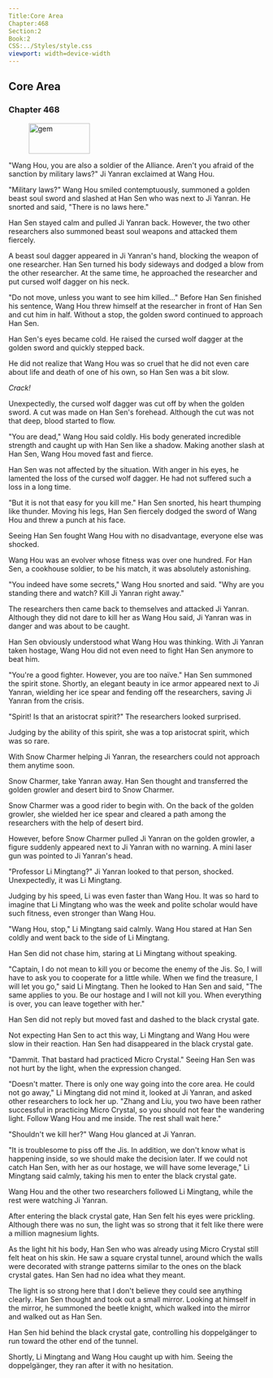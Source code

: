 ```yaml
---
Title:Core Area 
Chapter:468 
Section:2 
Book:2 
CSS:../Styles/style.css 
viewport: width=device-width
---
```

  
## Core Area
### Chapter 468
  
<figure>
	<img src="../Images/gem.gif" alt="gem" id="gem" width="120" height="60" />
</figure>
  

  
"Wang Hou, you are also a soldier of the Alliance. Aren't you afraid of the sanction by military laws?" Ji Yanran exclaimed at Wang Hou.

"Military laws?" Wang Hou smiled contemptuously, summoned a golden beast soul sword and slashed at Han Sen who was next to Ji Yanran. He snorted and said, "There is no laws here."

Han Sen stayed calm and pulled Ji Yanran back. However, the two other researchers also summoned beast soul weapons and attacked them fiercely.

A beast soul dagger appeared in Ji Yanran's hand, blocking the weapon of one researcher. Han Sen turned his body sideways and dodged a blow from the other researcher. At the same time, he approached the researcher and put cursed wolf dagger on his neck.

"Do not move, unless you want to see him killed…" Before Han Sen finished his sentence, Wang Hou threw himself at the researcher in front of Han Sen and cut him in half. Without a stop, the golden sword continued to approach Han Sen.

Han Sen's eyes became cold. He raised the cursed wolf dagger at the golden sword and quickly stepped back.

He did not realize that Wang Hou was so cruel that he did not even care about life and death of one of his own, so Han Sen was a bit slow.

*Crack!*

Unexpectedly, the cursed wolf dagger was cut off by when the golden sword. A cut was made on Han Sen's forehead. Although the cut was not that deep, blood started to flow.

"You are dead," Wang Hou said coldly. His body generated incredible strength and caught up with Han Sen like a shadow. Making another slash at Han Sen, Wang Hou moved fast and fierce.

Han Sen was not affected by the situation. With anger in his eyes, he lamented the loss of the cursed wolf dagger. He had not suffered such a loss in a long time.

"But it is not that easy for you kill me." Han Sen snorted, his heart thumping like thunder. Moving his legs, Han Sen fiercely dodged the sword of Wang Hou and threw a punch at his face.

Seeing Han Sen fought Wang Hou with no disadvantage, everyone else was shocked.

Wang Hou was an evolver whose fitness was over one hundred. For Han Sen, a cookhouse soldier, to be his match, it was absolutely astonishing.

"You indeed have some secrets," Wang Hou snorted and said. "Why are you standing there and watch? Kill Ji Yanran right away."

The researchers then came back to themselves and attacked Ji Yanran. Although they did not dare to kill her as Wang Hou said, Ji Yanran was in danger and was about to be caught.

Han Sen obviously understood what Wang Hou was thinking. With Ji Yanran taken hostage, Wang Hou did not even need to fight Han Sen anymore to beat him.

"You're a good fighter. However, you are too naïve." Han Sen summoned the spirit stone. Shortly, an elegant beauty in ice armor appeared next to Ji Yanran, wielding her ice spear and fending off the researchers, saving Ji Yanran from the crisis.

"Spirit! Is that an aristocrat spirit?" The researchers looked surprised.

Judging by the ability of this spirit, she was a top aristocrat spirit, which was so rare.

With Snow Charmer helping Ji Yanran, the researchers could not approach them anytime soon.

Snow Charmer, take Yanran away. Han Sen thought and transferred the golden growler and desert bird to Snow Charmer.

Snow Charmer was a good rider to begin with. On the back of the golden growler, she wielded her ice spear and cleared a path among the researchers with the help of desert bird.

However, before Snow Charmer pulled Ji Yanran on the golden growler, a figure suddenly appeared next to Ji Yanran with no warning. A mini laser gun was pointed to Ji Yanran's head.

"Professor Li Mingtang?" Ji Yanran looked to that person, shocked. Unexpectedly, it was Li Mingtang.

Judging by his speed, Li was even faster than Wang Hou. It was so hard to imagine that Li Mingtang who was the week and polite scholar would have such fitness, even stronger than Wang Hou.

"Wang Hou, stop," Li Mingtang said calmly. Wang Hou stared at Han Sen coldly and went back to the side of Li Mingtang.

Han Sen did not chase him, staring at Li Mingtang without speaking.

"Captain, I do not mean to kill you or become the enemy of the Jis. So, I will have to ask you to cooperate for a little while. When we find the treasure, I will let you go," said Li Mingtang. Then he looked to Han Sen and said, "The same applies to you. Be our hostage and I will not kill you. When everything is over, you can leave together with her."

Han Sen did not reply but moved fast and dashed to the black crystal gate.

Not expecting Han Sen to act this way, Li Mingtang and Wang Hou were slow in their reaction. Han Sen had disappeared in the black crystal gate.

"Dammit. That bastard had practiced Micro Crystal." Seeing Han Sen was not hurt by the light, when the expression changed.

"Doesn't matter. There is only one way going into the core area. He could not go away," Li Mingtang did not mind it, looked at Ji Yanran, and asked other researchers to lock her up. "Zhang and Liu, you two have been rather successful in practicing Micro Crystal, so you should not fear the wandering light. Follow Wang Hou and me inside. The rest shall wait here."

"Shouldn't we kill her?" Wang Hou glanced at Ji Yanran.

"It is troublesome to piss off the Jis. In addition, we don't know what is happening inside, so we should make the decision later. If we could not catch Han Sen, with her as our hostage, we will have some leverage," Li Mingtang said calmly, taking his men to enter the black crystal gate.

Wang Hou and the other two researchers followed Li Mingtang, while the rest were watching Ji Yanran.

After entering the black crystal gate, Han Sen felt his eyes were prickling. Although there was no sun, the light was so strong that it felt like there were a million magnesium lights.

As the light hit his body, Han Sen who was already using Micro Crystal still felt heat on his skin. He saw a square crystal tunnel, around which the walls were decorated with strange patterns similar to the ones on the black crystal gates. Han Sen had no idea what they meant.

The light is so strong here that I don't believe they could see anything clearly. Han Sen thought and took out a small mirror. Looking at himself in the mirror, he summoned the beetle knight, which walked into the mirror and walked out as Han Sen.

Han Sen hid behind the black crystal gate, controlling his doppelgänger to run toward the other end of the tunnel.

Shortly, Li Mingtang and Wang Hou caught up with him. Seeing the doppelgänger, they ran after it with no hesitation.